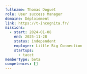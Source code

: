 ```yaml
---
fullname: Thomas Doguet
role: User success Manager
domaine: Déploiement
link: https://t-incognita.fr/
missions:
  - start: 2024-01-08
    end: 2025-11-28
    status: independent
    employer: Little Big Connection
    startups:
      - tacct
memberType: beta
competences: []
---
```

